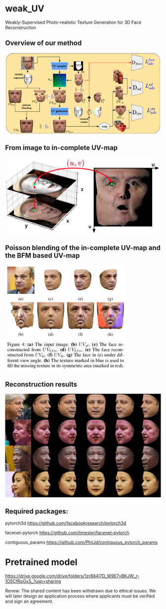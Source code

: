 # weak_UV
Weakly-Supervised Photo-realistic Texture Generation for 3D Face Reconstruction
## Overview of our method
![workflow](images/fig3.png)

## From image to in-complete UV-map
![sampler](images/fig2.png)

## Poisson blending of the in-complete UV-map and the BFM based UV-map
![poisson](images/poisson.png)

## Reconstruction results
![results](images/results.png)


## Required packages:

pytorch3d https://github.com/facebookresearch/pytorch3d

facenet-pytorch https://github.com/timesler/facenet-pytorch

contiguous_params https://github.com/PhilJd/contiguous_pytorch_params



# Pretrained model
https://drive.google.com/drive/folders/1zr884l7D_W9E7yBKJW_r-1O5CfRoGxS_?usp=sharing 

Renew: The shared content has been withdrawn due to ethical issues.  We will later design an application process where applicants must be verified and sign an agreement.
